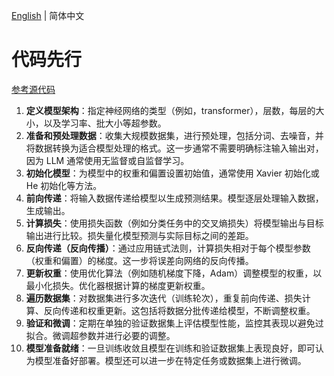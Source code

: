 [English](./index.md) | 简体中文

# 代码先行

[参考源代码](https://github.com/karpathy/llm.c)

1. **定义模型架构**：指定神经网络的类型（例如，transformer），层数，每层的大小，以及学习率、批大小等超参数。
2. **准备和预处理数据**：收集大规模数据集，进行预处理，包括分词、去噪音，并将数据转换为适合模型处理的格式。这一步通常不需要明确标注输入输出对，因为 LLM 通常使用无监督或自监督学习。
3. **初始化模型**：为模型中的权重和偏置设置初始值，通常使用 Xavier 初始化或 He 初始化等方法。
4. **前向传递**：将输入数据传递给模型以生成预测结果。模型逐层处理输入数据，生成输出。
5. **计算损失**：使用损失函数（例如分类任务中的交叉熵损失）将模型输出与目标输出进行比较。损失量化模型预测与实际目标之间的差距。
6. **反向传递（反向传播）**：通过应用链式法则，计算损失相对于每个模型参数（权重和偏置）的梯度。这一步将误差向网络的反向传播。
7. **更新权重**：使用优化算法（例如随机梯度下降，Adam）调整模型的权重，以最小化损失。优化器根据计算的梯度更新权重。
8. **遍历数据集**：对数据集进行多次迭代（训练轮次），重复前向传递、损失计算、反向传递和权重更新。这包括将数据分批传递给模型，不断调整权重。
9. **验证和微调**：定期在单独的验证数据集上评估模型性能，监控其表现以避免过拟合。微调超参数并进行必要的调整。
10. **模型准备就绪**：一旦训练收敛且模型在训练和验证数据集上表现良好，即可认为模型准备好部署。模型还可以进一步在特定任务或数据集上进行微调。
